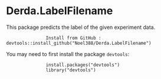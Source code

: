 # Derda.LabelFilename

This package predicts the label of the given experiment data.

                   Install from GitHub :  devtools::install_github("Noel388/Derda.LabelFilename")
                 
You may need to first install the package `devtools`:
                   
                   install.packages("devtools")
                   library("devtools")
